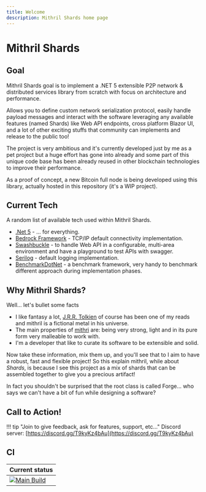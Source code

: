 ```yaml
---
title: Welcome
description: Mithril Shards home page
---
```

# Mithril Shards



## Goal

Mithril Shards goal is to implement a .NET 5 extensible P2P network & distributed services library from scratch with focus on architecture and performance.

Allows you to define custom network serialization protocol, easily handle payload messages and interact with the software leveraging any available features (named Shards) like Web API endpoints, cross platform Blazor UI,  and a lot of other exciting stuffs that community can implements and release to the public too!

The project is very ambitious and it's currently developed just by me as a pet project but a huge effort has gone into already and some part of this unique code base has been already reused in other blockchain technologies to improve their performance.

As a proof of concept, a new Bitcoin full node is being developed using this library, actually hosted in this repository (it's a WIP project).



## Current Tech

A random list of available tech used within Mithril Shards.

- [.Net 5](https://dotnet.microsoft.com/download/dotnet/5.0) - ... for everything.
- [Bedrock Framework](https://github.com/davidfowl/BedrockFramework/) - TCP/IP default connectivity implementation.
- [Swashbuckle](https://github.com/domaindrivendev/Swashbuckle.AspNetCore) - to handle Web API in a configurable, multi-area environment and have a playground to test APIs with swagger.
- [Serilog](https://github.com/serilog/serilog-aspnetcore) - default logging implementation.
- [BenchmarkDotNet](https://github.com/dotnet/BenchmarkDotNet) - a benchmark framework, very handy to benchmark different approach during implementation phases.



## Why Mithril Shards?

Well... let's bullet some facts

- I like fantasy a lot, [J.R.R. Tolkien](https://en.wikipedia.org/wiki/J._R._R._Tolkien) of course has been one of my reads and mithril is a fictional metal in his universe.
- The main properties of [mithri](https://en.wikipedia.org/wiki/Mithril#Properties) are: being very strong, light and in its pure form very malleable to work with.
- I'm a developer that like to curate its software to be extensible and solid.

Now take these information, mix them up, and you'll see that to I aim to have a robust, fast and flexible project!
So this explain mithril, while about *Shards*, is because I see this project as a mix of shards that can be assembled together to give you a precious artifact!

In fact you shouldn't be surprised that the root class is called Forge... who says we can't have a bit of fun while designing a software?



## Call to Action!

!!! tip "Join to give feedback, ask for features, support, etc..."
	Discord server: [https://discord.gg/T9kyKz4bAu](https://discord.gg/T9kyKz4bAu)  



## CI

| Current status                                               |
| ------------------------------------------------------------ |
| [![Main Build](https://github.com/MithrilMan/MithrilShards/actions/workflows/main-build.yml/badge.svg)](https://github.com/MithrilMan/MithrilShards/actions/workflows/main-build.yml) |

